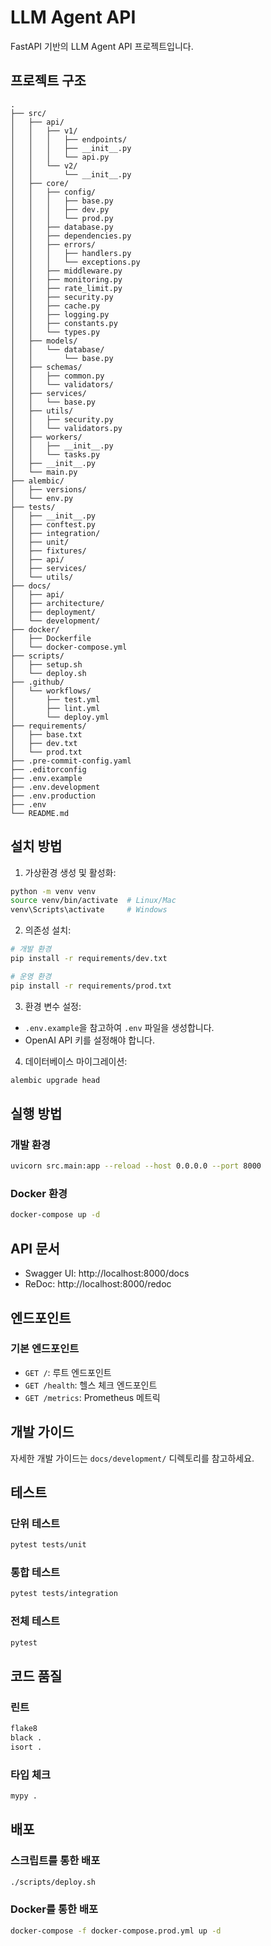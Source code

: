 # LLM Agent API

FastAPI 기반의 LLM Agent API 프로젝트입니다.

## 프로젝트 구조

```
.
├── src/
│   ├── api/
│   │   ├── v1/
│   │   │   ├── endpoints/
│   │   │   ├── __init__.py
│   │   │   └── api.py
│   │   └── v2/
│   │       └── __init__.py
│   ├── core/
│   │   ├── config/
│   │   │   ├── base.py
│   │   │   ├── dev.py
│   │   │   └── prod.py
│   │   ├── database.py
│   │   ├── dependencies.py
│   │   ├── errors/
│   │   │   ├── handlers.py
│   │   │   └── exceptions.py
│   │   ├── middleware.py
│   │   ├── monitoring.py
│   │   ├── rate_limit.py
│   │   ├── security.py
│   │   ├── cache.py
│   │   ├── logging.py
│   │   ├── constants.py
│   │   └── types.py
│   ├── models/
│   │   └── database/
│   │       └── base.py
│   ├── schemas/
│   │   ├── common.py
│   │   └── validators/
│   ├── services/
│   │   └── base.py
│   ├── utils/
│   │   ├── security.py
│   │   └── validators.py
│   ├── workers/
│   │   ├── __init__.py
│   │   └── tasks.py
│   ├── __init__.py
│   └── main.py
├── alembic/
│   ├── versions/
│   └── env.py
├── tests/
│   ├── __init__.py
│   ├── conftest.py
│   ├── integration/
│   ├── unit/
│   ├── fixtures/
│   ├── api/
│   ├── services/
│   └── utils/
├── docs/
│   ├── api/
│   ├── architecture/
│   ├── deployment/
│   └── development/
├── docker/
│   ├── Dockerfile
│   └── docker-compose.yml
├── scripts/
│   ├── setup.sh
│   └── deploy.sh
├── .github/
│   └── workflows/
│       ├── test.yml
│       ├── lint.yml
│       └── deploy.yml
├── requirements/
│   ├── base.txt
│   ├── dev.txt
│   └── prod.txt
├── .pre-commit-config.yaml
├── .editorconfig
├── .env.example
├── .env.development
├── .env.production
├── .env
└── README.md
```

## 설치 방법

1. 가상환경 생성 및 활성화:
```bash
python -m venv venv
source venv/bin/activate  # Linux/Mac
venv\Scripts\activate     # Windows
```

2. 의존성 설치:
```bash
# 개발 환경
pip install -r requirements/dev.txt

# 운영 환경
pip install -r requirements/prod.txt
```

3. 환경 변수 설정:
- `.env.example`을 참고하여 `.env` 파일을 생성합니다.
- OpenAI API 키를 설정해야 합니다.

4. 데이터베이스 마이그레이션:
```bash
alembic upgrade head
```

## 실행 방법

### 개발 환경
```bash
uvicorn src.main:app --reload --host 0.0.0.0 --port 8000
```

### Docker 환경
```bash
docker-compose up -d
```

## API 문서

- Swagger UI: http://localhost:8000/docs
- ReDoc: http://localhost:8000/redoc

## 엔드포인트

### 기본 엔드포인트
- `GET /`: 루트 엔드포인트
- `GET /health`: 헬스 체크 엔드포인트
- `GET /metrics`: Prometheus 메트릭

## 개발 가이드

자세한 개발 가이드는 `docs/development/` 디렉토리를 참고하세요.

## 테스트

### 단위 테스트
```bash
pytest tests/unit
```

### 통합 테스트
```bash
pytest tests/integration
```

### 전체 테스트
```bash
pytest
```

## 코드 품질

### 린트
```bash
flake8
black .
isort .
```

### 타입 체크
```bash
mypy .
```

## 배포

### 스크립트를 통한 배포
```bash
./scripts/deploy.sh
```

### Docker를 통한 배포
```bash
docker-compose -f docker-compose.prod.yml up -d
```
